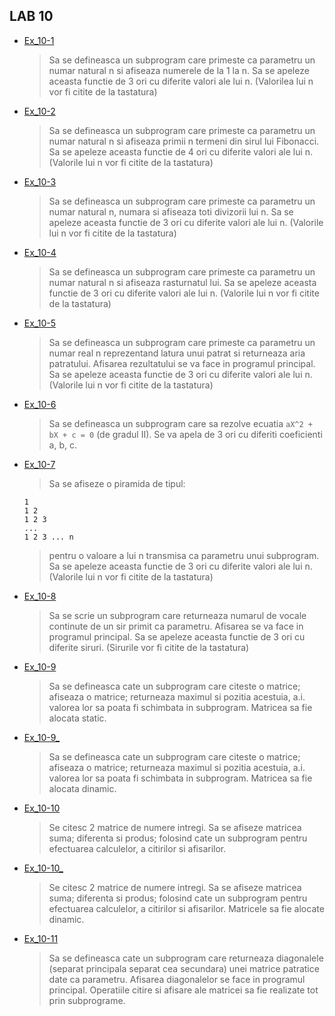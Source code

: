 ## LAB 10

- [Ex_10-1](./Ex1.c)
    > Sa se defineasca un subprogram care primeste ca parametru un numar natural n si afiseaza numerele de la 1 la n. Sa se apeleze aceasta functie de 3 ori cu diferite valori ale lui n. (Valorilea lui n vor fi citite de la tastatura)
- [Ex_10-2](./Ex2.c)
    > Sa se defineasca un subprogram care primeste ca parametru un numar natural n si afiseaza primii n termeni din sirul lui Fibonacci. Sa se apeleze aceasta functie de 4 ori cu diferite valori ale lui n. (Valorile lui n vor fi citite de la tastatura)
- [Ex_10-3](./Ex3.c)
    > Sa se defineasca un subprogram care primeste ca parametru un numar natural n, numara si afiseaza toti divizorii lui n. Sa se apeleze aceasta functie de 3 ori cu diferite valori ale lui n. (Valorile lui n vor fi citite de la tastatura)
- [Ex_10-4](./Ex4.c)
    > Sa se defineasca un subprogram care primeste ca parametru un numar natural n si afiseaza rasturnatul lui. Sa se apeleze aceasta functie de 3 ori cu diferite valori ale lui n. (Valorile lui n vor fi citite de la tastatura)
- [Ex_10-5](./Ex5.c)
    > Sa se defineasca un subprogram care primeste ca parametru un numar real n reprezentand latura unui patrat si returneaza aria patratului. Afisarea rezultatului se va face in programul principal. Sa se apeleze aceasta functie de 3 ori cu diferite valori ale lui n. (Valorile lui n vor fi citite de la tastatura)
- [Ex_10-6](./Ex6.c)
    > Sa se defineasca un subprogram care sa rezolve ecuatia `aX^2 + bX + c = 0` (de gradul II). Se va apela de 3 ori cu diferiti coeficienti a, b, c.
- [Ex_10-7](./Ex7.c)
    > Sa se afiseze o piramida de tipul:
    ```
    1
    1 2
    1 2 3
    ...
    1 2 3 ... n
    ```
    > pentru o valoare a lui n transmisa ca parametru unui subprogram. Sa se apeleze aceasta functie de 3 ori cu diferite valori ale lui n. (Valorile lui n vor fi citite de la tastatura)
- [Ex_10-8](./Ex8.c)
    > Sa se scrie un subprogram care returneaza numarul de vocale continute de un sir primit ca parametru. Afisarea se va face in programul principal. Sa se apeleze aceasta functie de 3 ori cu diferite siruri. (Sirurile vor fi citite de la tastatura)
- [Ex_10-9](./Ex9.c)
    > Sa se defineasca cate un subprogram care citeste o matrice; afiseaza o matrice; returneaza maximul si pozitia acestuia, a.i. valorea lor sa poata fi schimbata in subprogram. Matricea sa fie alocata static.
- [Ex_10-9_](./Ex9_.c)
    > Sa se defineasca cate un subprogram care citeste o matrice; afiseaza o matrice; returneaza maximul si pozitia acestuia, a.i. valorea lor sa poata fi schimbata in subprogram. Matricea sa fie alocata dinamic.
- [Ex_10-10](./Ex10.c)
    > Se citesc 2 matrice de numere intregi. Sa se afiseze matricea suma; diferenta si produs; folosind cate un subprogram pentru efectuarea calculelor, a citirilor si afisarilor.
- [Ex_10-10_](./Ex10_.c)
    > Se citesc 2 matrice de numere intregi. Sa se afiseze matricea suma; diferenta si produs; folosind cate un subprogram pentru efectuarea calculelor, a citirilor si afisarilor. Matricele sa fie alocate dinamic.
- [Ex_10-11](./Ex11.c)
    > Sa se defineasca cate un subprogram care returneaza diagonalele (separat principala separat cea secundara) unei matrice patratice date ca parametru. Afisarea diagonalelor se face in programul principal. Operatiile citire si afisare ale matricei sa fie realizate tot prin subprograme.